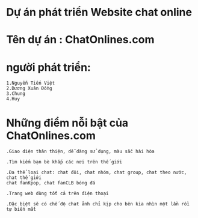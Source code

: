 # Dự án phát triển Website chat online

# Tên dự án : ChatOnlines.com

# người phát triển:
	1.Nguyễn Tiến Việt
	2.Dương Xuân Đồng
	3.Chung
	4.Huy

# Những điểm nỗi bật của ChatOnlines.com
	
	.Giao diện thân thiện, dễ dàng sử dụng, màu sắc hài hòa

	.Tìm kiếm bạn bè khắp các nơi trên thế giới

	.Đa thể loại chat: chat đôi, chat nhóm, chat group, chat theo nước, chat thế giới
	chat fanKpop, chat fanCLB bóng đá

	.Trang web dùng tốt cả trên điện thoại

	.Đặc biệt sẽ có chế độ chat ảnh chỉ kịp cho bên kia nhìn một lần rồi tự biến mất

